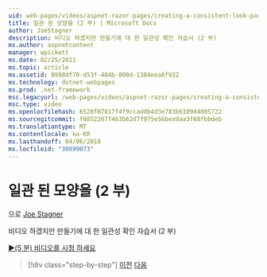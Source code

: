 ```yaml
---
uid: web-pages/videos/aspnet-razor-pages/creating-a-consistent-look-part-2
title: 일관 된 모양을 (2 부) | Microsoft Docs
author: JoeStagner
description: 비디오 하겠지만 만들기에 대 한 일관성 확인 자습서 (2 부)
ms.author: aspnetcontent
manager: wpickett
ms.date: 02/25/2011
ms.topic: article
ms.assetid: 0998df70-d53f-404b-800d-1384eea8f932
ms.technology: dotnet-webpages
ms.prod: .net-framework
msc.legacyurl: /web-pages/videos/aspnet-razor-pages/creating-a-consistent-look-part-2
msc.type: video
ms.openlocfilehash: 6528f07817f4f9ccaddb4d3e783b6109d4805722
ms.sourcegitcommit: f8852267f463b62d7f975e56bea9aa3f68fbbdeb
ms.translationtype: MT
ms.contentlocale: ko-KR
ms.lasthandoff: 04/06/2018
ms.locfileid: "30899073"
---
```

<a name="creating-a-consistent-look-part-2"></a>일관 된 모양을 (2 부)
====================
으로 [Joe Stagner](https://github.com/JoeStagner)

비디오 하겠지만 만들기에 대 한 일관성 확인 자습서 (2 부)

[&#9654;(5 분) 비디오를 시청 하세요](https://channel9.msdn.com/Blogs/ASP-NET-Site-Videos/creating-a-consistent-look-part-2)

> [!div class="step-by-step"]
> [이전](creating-a-consistent-look-part-1.md)
> [다음](working-with-forms-part-1.md)
